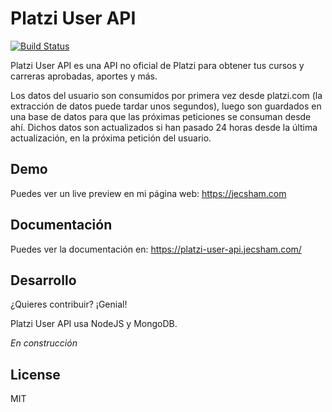 # Platzi User API

[![Build Status](https://travis-ci.com/jecsham/platzi-user-api.svg?branch=master)](https://travis-ci.com/jecsham/platzi-user-api)

Platzi User API es una API no oficial de Platzi para obtener tus cursos y carreras aprobadas, aportes y más.

Los datos del usuario son consumidos por primera vez desde platzi.com (la extracción de datos puede tardar unos segundos), luego son guardados en una base de datos para que las próximas peticiones se consuman desde ahí. Dichos datos son actualizados si han pasado 24 horas desde la última actualización, en la próxima petición del usuario.

## Demo

Puedes ver un live preview en mi página web: https://jecsham.com

## Documentación

Puedes ver la documentación en: https://platzi-user-api.jecsham.com/

## Desarrollo

¿Quieres contribuir? ¡Genial!

Platzi User API usa NodeJS y MongoDB.

*En construcción*

<!-- Open your favorite Terminal and run these commands.

First Tab:
```sh
$ node app
```

Second Tab:
```sh
$ gulp watch
```

(optional) Third:
```sh
$ karma test
``` -->

License
----

MIT
